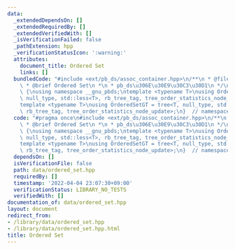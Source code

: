 ```yaml
---
data:
  _extendedDependsOn: []
  _extendedRequiredBy: []
  _extendedVerifiedWith: []
  _isVerificationFailed: false
  _pathExtension: hpp
  _verificationStatusIcon: ':warning:'
  attributes:
    document_title: Ordered Set
    links: []
  bundledCode: "#include <ext/pb_ds/assoc_container.hpp>\n/**\n * @file ordered_set.hpp\n\
    \ * @brief Ordered Set\n *\n * pb_ds\u306E\u30E9\u30C3\u30D1\n */\nnamespace bys\
    \ {\nusing namespace __gnu_pbds;\ntemplate <typename T>\nusing OrderedSet = tree<T,\
    \ null_type, std::less<T>, rb_tree_tag, tree_order_statistics_node_update>;\n\
    template <typename T>\nusing OrderedSetGT = tree<T, null_type, std::greater<T>,\
    \ rb_tree_tag, tree_order_statistics_node_update>;\n}  // namespace bys\n"
  code: "#pragma once\n#include <ext/pb_ds/assoc_container.hpp>\n/**\n * @file ordered_set.hpp\n\
    \ * @brief Ordered Set\n *\n * pb_ds\u306E\u30E9\u30C3\u30D1\n */\nnamespace bys\
    \ {\nusing namespace __gnu_pbds;\ntemplate <typename T>\nusing OrderedSet = tree<T,\
    \ null_type, std::less<T>, rb_tree_tag, tree_order_statistics_node_update>;\n\
    template <typename T>\nusing OrderedSetGT = tree<T, null_type, std::greater<T>,\
    \ rb_tree_tag, tree_order_statistics_node_update>;\n}  // namespace bys\n"
  dependsOn: []
  isVerificationFile: false
  path: data/ordered_set.hpp
  requiredBy: []
  timestamp: '2022-04-04 23:07:30+09:00'
  verificationStatus: LIBRARY_NO_TESTS
  verifiedWith: []
documentation_of: data/ordered_set.hpp
layout: document
redirect_from:
- /library/data/ordered_set.hpp
- /library/data/ordered_set.hpp.html
title: Ordered Set
---
```

